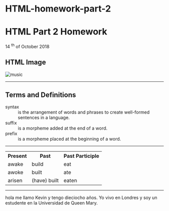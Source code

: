 # HTML-homework-part-2
<!DOCTYPE html>
<html>
<body>
<h1>HTML Part 2	Homework</h1>
<p>14 <sup>th</sup/> of October 2018</p>
<h2>HTML Image</h2>
<img src="https://upload.wikimedia.org/wikipedia/commons/1/1e/Meo_Music_icon.png" alt="music">
<hr>
<h2>Terms and Definitions</h2>
<dl>
<dt>syntax</dt>
<dd>is the arrangement of words and phrases to create well-formed sentences in a language.</dt>
<dt>suffix</dt>
<dd>is a morpheme added at the end of a word.</dd>
<dt>prefix</dt>
<dd>is a morpheme placed at the beginning of a word.</dd>
</dl>
<hr>
<table>
<tr>
<th>Present</th>
<th>Past</th>
<th>Past Participle</th>
</tr>
<tr>
<td>awake</td>
<td>build</td>
<td>eat</td>
</tr>
<tr>
<td>awoke</td>
<td>built</td>
<td>ate</td>
</tr>  
<tr>
<td>arisen</td>
<td>(have) built</td>
<td>eaten</td>
</tr>
<table>
<hr>
<html lang="es"> 
<p>hola me llamo Kevin y tengo dieciocho años. Yo vivo en Londres y soy un estudente en la Universidad de Queen Mary.</p>
</body>
</html>
